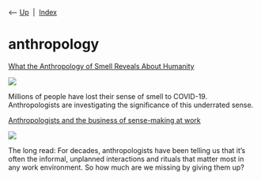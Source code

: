 <div class="nav">

⟵ [Up](index.html)  \|  [Index](index.html)

</div>

# anthropology

<div class="cards">

<div class="card">

<div class="card-title">

[What the Anthropology of Smell Reveals
About Humanity](https://www.sapiens.org/biology/anthropology-of-smell)

</div>

<div class="card-image">

[![](https://www.sapiens.org/app/uploads/2022/07/05_Man-Son-Roses_full.jpg)](https://www.sapiens.org/biology/anthropology-of-smell)

</div>

Millions of people have lost their sense of smell to COVID-19.
Anthropologists are investigating the significance of this underrated
sense.

</div>

<div class="card">

<div class="card-title">

[Anthropologists and the business of sense-making at
work](https://www.theguardian.com/science/2021/jun/03/the-empty-office-what-we-lose-when-we-work-from-home)

</div>

<div class="card-image">

[![](https://i.guim.co.uk/img/media/ccc69db38e30258c41507d402766f8f027d0e3ba/0_0_5184_3110/master/5184.jpg?width=1200&height=630&quality=85&auto=format&fit=crop&overlay-align=bottom%2Cleft&overlay-width=100p&overlay-base64=L2ltZy9zdGF0aWMvb3ZlcmxheXMvdGctYWdlLTIwMjEucG5n&enable=upscale&s=107ed86e4dd723664bc1c5f73a28f4fc)](https://www.theguardian.com/science/2021/jun/03/the-empty-office-what-we-lose-when-we-work-from-home)

</div>

The long read: For decades, anthropologists have been telling us that
it’s often the informal, unplanned interactions and rituals that matter
most in any work environment. So how much are we missing by giving them
up?

</div>

</div>
